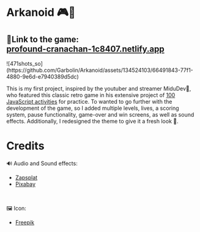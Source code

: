 # Arkanoid 🎮🧱

## 🔗Link to the game: <br> [profound-cranachan-1c8407.netlify.app](https://profound-cranachan-1c8407.netlify.app/)
<div display="center">
![471shots_so](https://github.com/Garbolin/Arkanoid/assets/134524103/66491843-77f1-4880-9e6d-e7940389d5dc)
</div>

This is my first project, inspired by the youtuber and streamer MiduDev🎥, who featured this classic retro game in his extensive project of [100 JavaScript activities](https://www.javascript100.dev/) for practice. To wanted to go further with the development of the game, so I added multiple levels, lives, a scoring system, pause functionality, game-over and win screens, as well as sound effects. Additionally, I redesigned the theme to give it a fresh look 🎨.

# Credits
🔊 Audio and Sound effects:
- [Zapsplat](https://www.zapsplat.com/sound-effect-category/game-sounds/)
- [Pixabay](https://pixabay.com/)
<br>

🖼️ Icon:
- [Freepik](https://www.freepik.es/icono/pared-ladrillo_78114#fromView=search&page=1&position=19&uuid=e1a7eff3-96ab-43c1-8c62-9bca04e5f1f3)
